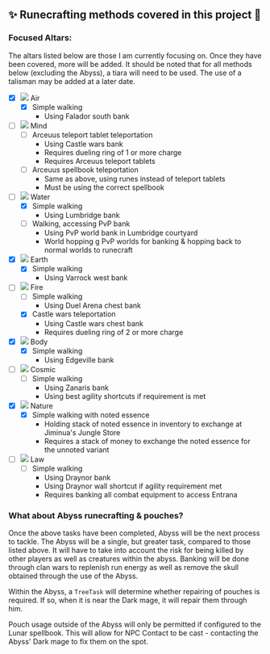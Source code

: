 ## ✨ Runecrafting methods covered in this project 🗿

### Focused Altars:

The altars listed below are those I am currently focusing on.
Once they have been covered, more will be added.
It should be noted that for all methods below (excluding the Abyss), a tiara will need to be used.
The use of a talisman may be added at a later date.

- [x] ![](http://services.runescape.com/m=itemdb_oldschool/1547119764647_obj_sprite.gif?id=556) Air
    - [x] Simple walking
        - Using Falador south bank
- [ ] ![](http://services.runescape.com/m=itemdb_oldschool/1547119764647_obj_sprite.gif?id=558) Mind
    - [ ] Arceuus teleport tablet teleportation
        - Using Castle wars bank
        - Requires dueling ring of 1 or more charge
        - Requires Arceuus teleport tablets
    - [ ] Arceuus spellbook teleportation
        - Same as above, using runes instead of teleport tablets
        - Must be using the correct spellbook
- [ ] ![](http://services.runescape.com/m=itemdb_oldschool/1547119764647_obj_sprite.gif?id=555) Water
    - [X] Simple walking
        - Using Lumbridge bank
    - [ ] Walking, accessing PvP bank
        - Using PvP world bank in Lumbridge courtyard
        - World hopping g PvP worlds for banking & hopping back to normal worlds to runecraft
- [X] ![](http://services.runescape.com/m=itemdb_oldschool/1547119764647_obj_sprite.gif?id=557) Earth
    - [X] Simple walking
        - Using Varrock west bank
- [ ] ![](http://services.runescape.com/m=itemdb_oldschool/1547119764647_obj_sprite.gif?id=554) Fire
    - [ ] Simple walking
        - Using Duel Arena chest bank
    - [x] Castle wars teleportation
        - Using Castle wars chest bank
        - Requires dueling ring of 2 or more charge
- [X] ![](http://services.runescape.com/m=itemdb_oldschool/1547119764647_obj_sprite.gif?id=559) Body
    - [X] Simple walking
        - Using Edgeville bank
- [ ] ![](http://services.runescape.com/m=itemdb_oldschool/1547119764647_obj_sprite.gif?id=564) Cosmic
    - [ ] Simple walking
        - Using Zanaris bank
        - Using best agility shortcuts if requirement is met
- [X] ![](http://services.runescape.com/m=itemdb_oldschool/1547119764647_obj_sprite.gif?id=561) Nature
    - [X] Simple walking with noted essence
        - Holding stack of noted essence in inventory to exchange at Jiminua's Jungle Store
        - Requires a stack of money to exchange the noted essence for the unnoted variant
- [ ] ![](http://services.runescape.com/m=itemdb_oldschool/1547119764647_obj_sprite.gif?id=563) Law
    - [ ] Simple walking
        - Using Draynor bank
        - Using Draynor wall shortcut if agility requirement met
        - Requires banking all combat equipment to access Entrana
 
 ### What about Abyss runecrafting & pouches?
 
 Once the above tasks have been completed, Abyss will be the next process to tackle.
 The Abyss will be a single, but greater task, compared to those listed above.
 It will have to take into account the risk for being killed by other players as well as creatures within the abyss.
 Banking will be done through clan wars to replenish run energy as well as remove the skull obtained through the use of the Abyss.
 
 
 Within the Abyss, a `TreeTask` will determine whether repairing of pouches is required.
 If so, when it is near the Dark mage, it will repair them through him.
 
 Pouch usage outside of the Abyss will only be permitted if configured to the Lunar spellbook.
 This will allow for NPC Contact to be cast - contacting the Abyss' Dark mage to fix them on the spot.
 
     